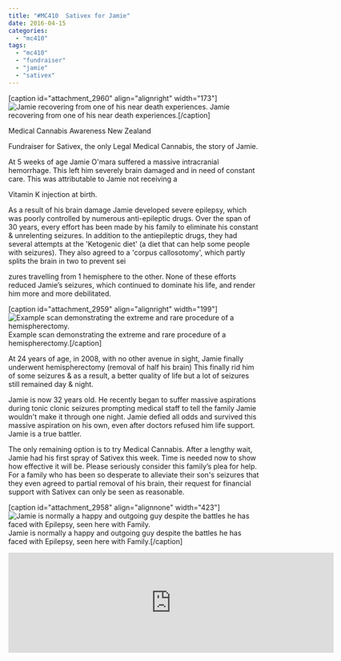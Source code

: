 ```yaml
---
title: "#MC410  Sativex for Jamie"
date: 2016-04-15
categories: 
  - "mc410"
tags: 
  - "mc410"
  - "fundraiser"
  - "jamie"
  - "sativex"
---
```


\[caption id="attachment\_2960" align="alignright" width="173"\]![Jamie recovering from one of his near death experiences.](http://mcawarenessnz.org/wp-content/uploads/2016/04/jamie1.jpg) Jamie recovering from one of his near death experiences.\[/caption\]

Medical Cannabis Awareness New Zealand

Fundraiser for Sativex, the only Legal Medical Cannabis, the story of Jamie.

At 5 weeks of age Jamie O'mara suffered a massive intracranial hemorrhage. This left him severely brain damaged and in need of constant care. This was attributable to Jamie not receiving a

Vitamin K injection at birth.

As a result of his brain damage Jamie developed severe epilepsy, which was poorly controlled by numerous anti-epileptic drugs. Over the span of 30 years, every effort has been made by his family to eliminate his constant & unrelenting seizures. In addition to the antiepileptic drugs, they had several attempts at the 'Ketogenic diet' (a diet that can help some people with seizures). They also agreed to a 'corpus callosotomy', which partly splits the brain in two to prevent sei

zures travelling from 1 hemisphere to the other. None of these efforts reduced Jamie’s seizures, which continued to dominate his life, and render him more and more debilitated.

\[caption id="attachment\_2959" align="alignright" width="199"\]![Example scan demonstrating the extreme and rare procedure of a hemispherectomy.](http://mcawarenessnz.org/wp-content/uploads/2016/04/hemispherectomy1.jpg) Example scan demonstrating the extreme and rare procedure of a hemispherectomy.\[/caption\]

At 24 years of age, in 2008, with no other avenue in sight, Jamie finally underwent hemispherectomy (removal of half his brain) This finally rid him of some seizures & as a result, a better quality of life but a lot of seizures still remained day & night.

Jamie is now 32 years old. He recently began to suffer massive aspirations during tonic clonic seizures prompting medical staff to tell the family Jamie wouldn't make it through one night. Jamie defied all odds and survived this massive aspiration on his own, even after doctors refused him life support. Jamie is a true battler.

The only remaining option is to try Medical Cannabis. After a lengthy wait, Jamie had his first spray of Sativex this week. Time is needed now to show how effective it will be. Please seriously consider this family’s plea for help. For a family who has been so desperate to alleviate their son's seizures that they even agreed to partial removal of his brain, their request for financial support with Sativex can only be seen as reasonable.

\[caption id="attachment\_2958" align="alignnone" width="423"\]![Jamie is normally a happy and outgoing guy despite the battles he has faced with Epilepsy, seen here with Family.](http://mcawarenessnz.org/wp-content/uploads/2016/04/Jamie2.jpg) Jamie is normally a happy and outgoing guy despite the battles he has faced with Epilepsy, seen here with Family.\[/caption\]

<iframe src="https://widget.givealittle.co.nz/cause/legalmcfor10/light-starbuck" width="650" height="200" frameborder="0" seamless="seamless"></iframe>
